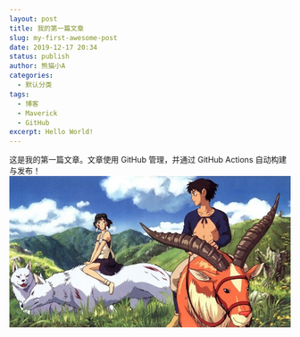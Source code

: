 ```yaml
---
layout: post
title: 我的第一篇文章
slug: my-first-awesome-post
date: 2019-12-17 20:34
status: publish
author: 熊猫小A
categories: 
  - 默认分类
tags: 
  - 博客
  - Maverick
  - GitHub
excerpt: Hello World!
---
```

这是我的第一篇文章。文章使用 GitHub 管理，并通过 GitHub Actions 自动构建与发布！
![1644805298336.png](image/我的第一篇文章/1644805298336.png)